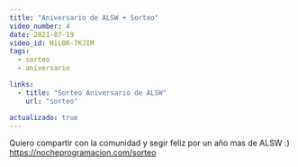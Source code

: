 ```yaml
---
title: "Aniversario de ALSW + Sorteo"
video_number: 4
date: 2021-07-19
video_id: HiL0R-7KJIM
tags:
  - sorteo
  - aniversario

links:
  - title: "Sorteo Aniversario de ALSW"
    url: "sorteo"

actualizado: true
---
```


Quiero compartir con la comunidad y segir feliz por un año mas de ALSW :) https://nocheprogramacion.com/sorteo
